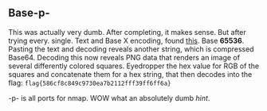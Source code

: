 ## Base-p-

This was actually very dumb. After completing, it makes sense. But after trying every. single. Text and Base X encoding, found [this](https://www.better-converter.com/Encoders-Decoders/Base65536-Decode). Base **65536**.
Pasting the text and decoding reveals another string, which is compressed Base64. Decoding this now reveals PNG data that renders an image of several differently colored squares. Eyedropper the hex value for RGB of the squares and concatenate them for a hex string, that then decodes into the flag: `flag{586cf8c849c9730ea7b2112fff39ff6ff6a}`

-p- is all ports for nmap. WOW what an absolutely dumb *hint*.
